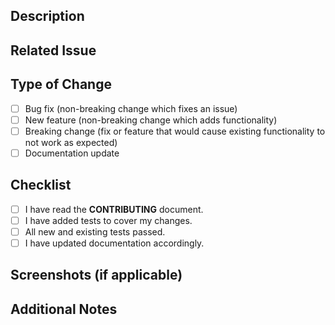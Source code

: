 ## Description

<!--- Please include a summary of the changes and the related issue. Explain the motivation behind this PR. --->

## Related Issue

<!--- Link to related issue, if applicable (e.g., Fixes #123) --->

## Type of Change

<!--- Check the relevant boxes by putting an "x" in them. --->

- [ ] Bug fix (non-breaking change which fixes an issue)
- [ ] New feature (non-breaking change which adds functionality)
- [ ] Breaking change (fix or feature that would cause existing functionality to not work as expected)
- [ ] Documentation update

## Checklist

- [ ] I have read the **CONTRIBUTING** document.
- [ ] I have added tests to cover my changes.
- [ ] All new and existing tests passed.
- [ ] I have updated documentation accordingly.

## Screenshots (if applicable)

<!--- If relevant, please include any screenshots of the UI or test outputs to help reviewers. --->

## Additional Notes

<!--- Any additional context or information that reviewers should be aware of. --->